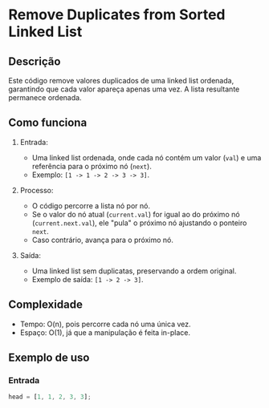 # Remove Duplicates from Sorted Linked List

## Descrição

Este código remove valores duplicados de uma linked list ordenada, garantindo que cada valor apareça apenas uma vez. A lista resultante permanece ordenada.

## Como funciona

1. Entrada:

   - Uma linked list ordenada, onde cada nó contém um valor (`val`) e uma referência para o próximo nó (`next`).
   - Exemplo: `[1 -> 1 -> 2 -> 3 -> 3]`.

2. Processo:

   - O código percorre a lista nó por nó.
   - Se o valor do nó atual (`current.val`) for igual ao do próximo nó (`current.next.val`), ele "pula" o próximo nó ajustando o ponteiro `next`.
   - Caso contrário, avança para o próximo nó.

3. Saída:
   - Uma linked list sem duplicatas, preservando a ordem original.
   - Exemplo de saída: `[1 -> 2 -> 3]`.

## Complexidade

- Tempo: O(n), pois percorre cada nó uma única vez.
- Espaço: O(1), já que a manipulação é feita in-place.

## Exemplo de uso

### Entrada

```javascript
head = [1, 1, 2, 3, 3];
```
